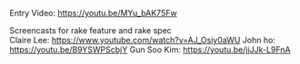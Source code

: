 Entry Video: https://youtu.be/MYu_bAK75Fw

Screencasts for rake feature and rake spec  
Claire Lee: https://www.youtube.com/watch?v=AJ_Osiy0aWU
John ho: https://youtu.be/B9YSWPScbjY
Gun Soo Kim: https://youtu.be/jjJJk-L9FnA
